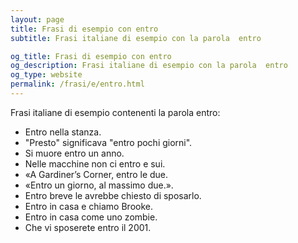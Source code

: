 ```yaml
---
layout: page
title: Frasi di esempio con entro 
subtitle: Frasi italiane di esempio con la parola  entro

og_title: Frasi di esempio con entro 
og_description: Frasi italiane di esempio con la parola  entro
og_type: website
permalink: /frasi/e/entro.html
---
```


Frasi italiane di esempio contenenti la parola entro:


- Entro nella stanza.
- "Presto" significava "entro pochi giorni".
- Si muore entro un anno.
- Nelle macchine non ci entro e sui.
- «A Gardiner’s Corner, entro le due.
- «Entro un giorno, al massimo due.».
- Entro breve le avrebbe chiesto di sposarlo.
- Entro in casa e chiamo Brooke.
- Entro in casa come uno zombie.
- Che vi sposerete entro il 2001.
